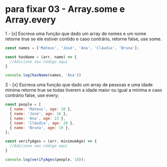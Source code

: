 # para fixar 03 - Array.some e Array.every

1 - [x] Escreva uma função que dado um array de nomes e um nome retorne true se ele estiver contido e caso contrário, retorne false, use some.

  ```js
  const names = ['Mateus', 'José', 'Ana', 'Cláudia', 'Bruna'];

  const hasName = (arr, name) => {
    //Adicione seu código aqui
  }

  console.log(hasName(names, 'Ana'))
  ```

  2 - [x] Escreva uma função que dado um array de pessoas e uma idade mínima retorne true se todas tiverem a idade maior ou igual a mínima e caso contrário false, use every;

  ```js
  const people = [
    { name: 'Mateus', age: 18 },
    { name: 'José', age: 16 },
    { name: 'Ana', age: 23 },
    { name: 'Cláudia', age: 20 },
    { name: 'Bruna', age: 19 },
  ];

  const verifyAges = (arr, minimumAge) => {
    //Adicione seu código aqui
  }

  console.log(verifyAges(people, 18));
```